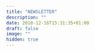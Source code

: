 ```yaml
---
title: "NEWSLETTER"
description: ""
date: 2018-12-16T15:31:35+01:00
draft: false
image: ""
hidden: true
---
```


